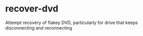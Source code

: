 # recover-dvd
Attempt recovery of flakey DVD, particularly for drive that keeps disconnecting and reconnecting 
